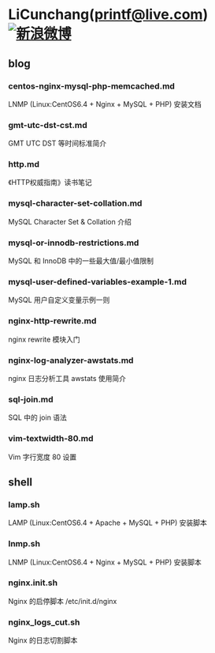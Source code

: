 LiCunchang(printf@live.com)[![新浪微博](http://img.t.sinajs.cn/t4/style/images/staticlogo/download/Buttons/48x48/Weibo_Buttons_48x48_gold_back.png)](http://weibo.com/licunchang) 
==========

## blog

### centos-nginx-mysql-php-memcached.md

LNMP (Linux:CentOS6.4 + Nginx + MySQL + PHP) 安装文档

### gmt-utc-dst-cst.md

GMT UTC DST 等时间标准简介

### http.md

《HTTP权威指南》读书笔记

### mysql-character-set-collation.md

MySQL Character Set & Collation 介绍

### mysql-or-innodb-restrictions.md

MySQL 和 InnoDB 中的一些最大值/最小值限制

### mysql-user-defined-variables-example-1.md

MySQL 用户自定义变量示例一则

### nginx-http-rewrite.md

nginx rewrite 模块入门

### nginx-log-analyzer-awstats.md

nginx 日志分析工具 awstats 使用简介

### sql-join.md

SQL 中的 join 语法

### vim-textwidth-80.md

Vim 字行宽度 80 设置

## shell

### lamp.sh

LAMP (Linux:CentOS6.4 + Apache + MySQL + PHP) 安装脚本

### lnmp.sh

LNMP (Linux:CentOS6.4 + Nginx + MySQL + PHP) 安装脚本

### nginx.init.sh

Nginx 的启停脚本 /etc/init.d/nginx 

### nginx\_logs\_cut.sh

Nginx 的日志切割脚本 











